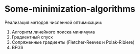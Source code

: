 # Some-minimization-algorithms

Реализация методов численной оптимизации:

1. Алгоритм линейного поиска минимума
2. Градиентный спуск
3. Сопряженные градиенты (Fletcher-Reeves и Polak-Ribiere)
4. BFGS
